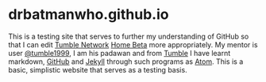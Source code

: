 ﻿# drbatmanwho.github.io

This is a testing site that serves to further my understanding of GitHub so that I can edit [Tumble Network](@tumblenet) [Home Beta](http://github.com/tumblenet/beta.tumblenet.tk) more appropriately. My mentor is user [@tumble1999], I am his padawan and from [Tumble][@tumble1999] I have learnt markdown, [GitHub](http://github.com) and [Jekyll](http://jekyllrb.org) through such programs as [Atom](atom.io). 
This is a basic, simplistic website that serves as a testing basis.

[@tumble1999]:http://github.com/tumble1999
[@drbatmanwho]:http://github.com/drbatmanwho
